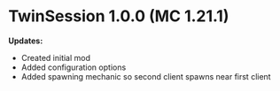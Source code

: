 # TwinSession 1.0.0 (MC 1.21.1)

**Updates:**

- Created initial mod
- Added configuration options
- Added spawning mechanic so second client spawns near first client

